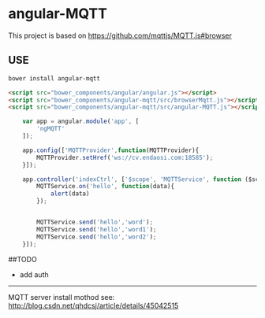# angular-MQTT

This project is based on https://github.com/mqttjs/MQTT.js#browser

## USE

```bash
bower install angular-mqtt
```


```html
<script src="bower_components/angular/angular.js"></script>
<script src="bower_components/angular-mqtt/src/browserMqtt.js"></script>
<script src="bower_components/angular-mqtt/src/angular-MQTT.js"></script>

```


```javascript
    var app = angular.module('app', [
        'ngMQTT'
    ]);

    app.config(['MQTTProvider',function(MQTTProvider){
        MQTTProvider.setHref('ws://cv.endaosi.com:18585');
    }]);

    app.controller('indexCtrl', ['$scope', 'MQTTService', function ($scope, MQTTService) {
        MQTTService.on('hello', function(data){
            alert(data)
        });


        MQTTService.send('hello','word');
        MQTTService.send('hello','word1');
        MQTTService.send('hello','word2');
    }]);

```



##TODO

- add auth

---
MQTT server install mothod see: http://blog.csdn.net/qhdcsj/article/details/45042515
